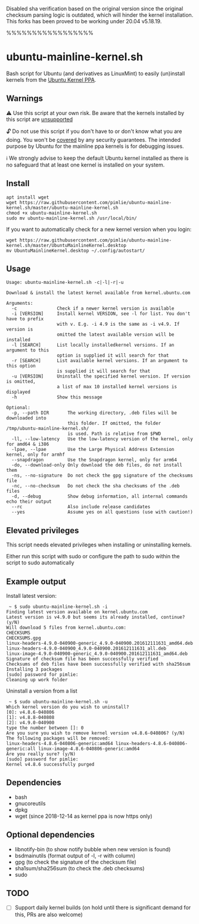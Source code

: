 Disabled sha verification based on the original version since the original checksum parsing logic is outdated, which will hinder the kernel installation.
This forks has been proved to be working under 20.04 v5.18.19.

%%%%%%%%%%%%%%%%%


ubuntu-mainline-kernel.sh
=================

Bash script for Ubuntu (and derivatives as LinuxMint) to easily (un)install kernels from the [Ubuntu Kernel PPA](http://kernel.ubuntu.com/~kernel-ppa/mainline/).

Warnings
-----------------
:warning: Use this script at your own risk. Be aware that the kernels installed by this script are [unsupported](https://wiki.ubuntu.com/Kernel/MainlineBuilds#Support_.28BEWARE:_there_is_none.29)

:unlock: Do not use this script if you don't have to or don't know what you are doing. You won't be [covered](https://github.com/pimlie/ubuntu-mainline-kernel.sh/issues/32) by any security guarantees. The intended purpose by Ubuntu for the mainline ppa kernels is for debugging issues.

:information_source: We strongly advise to keep the default Ubuntu kernel installed as there is no safeguard that at least one kernel is installed on your system.

Install
----------------
```
apt install wget
wget https://raw.githubusercontent.com/pimlie/ubuntu-mainline-kernel.sh/master/ubuntu-mainline-kernel.sh
chmod +x ubuntu-mainline-kernel.sh
sudo mv ubuntu-mainline-kernel.sh /usr/local/bin/
```

If you want to automatically check for a new kernel version when you login:
```
wget https://raw.githubusercontent.com/pimlie/ubuntu-mainline-kernel.sh/master/UbuntuMainlineKernel.desktop
mv UbuntuMainlineKernel.desktop ~/.config/autostart/
```

Usage
-----------------
```
Usage: ubuntu-mainline-kernel.sh -c|-l|-r|-u

Download & install the latest kernel available from kernel.ubuntu.com

Arguments:
  -c               Check if a newer kernel version is available
  -i [VERSION]     Install kernel VERSION, see -l for list. You don't have to prefix
                   with v. E.g. -i 4.9 is the same as -i v4.9. If version is
                   omitted the latest available version will be installed
  -l [SEARCH]      List locally installedkernel versions. If an argument to this
                   option is supplied it will search for that
  -r [SEARCH]      List available kernel versions. If an argument to this option
                   is supplied it will search for that
  -u [VERSION]     Uninstall the specified kernel version. If version is omitted,
                   a list of max 10 installed kernel versions is displayed
  -h               Show this message

Optional:
  -p, --path DIR       The working directory, .deb files will be downloaded into
                       this folder. If omitted, the folder /tmp/ubuntu-mainline-kernel.sh/
                       is used. Path is relative from $PWD
  -ll, --low-latency   Use the low-latency version of the kernel, only for amd64 & i386
  -lpae, --lpae        Use the Large Physical Address Extension kernel, only for armhf
  --snapdragon         Use the Snapdragon kernel, only for arm64
  -do, --download-only Only download the deb files, do not install them
  -ns, --no-signature  Do not check the gpg signature of the checksums file
  -nc, --no-checksum   Do not check the sha checksums of the .deb files
  -d, --debug          Show debug information, all internal commands echo their output
  --rc                 Also include release candidates
  --yes                Assume yes on all questions (use with caution!)
```

Elevated privileges
-------------------

This script needs elevated privileges when installing or uninstalling kernels.

Either run this script with sudo or configure the path to sudo within the script to sudo automatically


Example output
-------------------

Install latest version:
```
 ~ $ sudo ubuntu-mainline-kernel.sh -i
Finding latest version available on kernel.ubuntu.com
Latest version is v4.9.0 but seems its already installed, continue? (y/N)
Will download 5 files from kernel.ubuntu.com:
CHECKSUMS
CHECKSUMS.gpg
linux-headers-4.9.0-040900-generic_4.9.0-040900.201612111631_amd64.deb
linux-headers-4.9.0-040900_4.9.0-040900.201612111631_all.deb
linux-image-4.9.0-040900-generic_4.9.0-040900.201612111631_amd64.deb
Signature of checksum file has been successfully verified
Checksums of deb files have been successfully verified with sha256sum
Installing 3 packages
[sudo] password for pimlie:
Cleaning up work folder
```
Uninstall a version from a list
```
 ~ $ sudo ubuntu-mainline-kernel.sh -u
Which kernel version do you wish to uninstall?
[0]: v4.8.6-040806
[1]: v4.8.8-040808
[2]: v4.9.0-040900
type the number between []: 0
Are you sure you wish to remove kernel version v4.8.6-040806? (y/N)
The following packages will be removed:
linux-headers-4.8.6-040806-generic:amd64 linux-headers-4.8.6-040806-generic:all linux-image-4.8.6-040806-generic:amd64
Are you really sure? (y/N)
[sudo] password for pimlie:
Kernel v4.8.6 successfully purged
```

Dependencies
----------------
* bash
* gnucoreutils
* dpkg
* wget (since 2018-12-14 as kernel ppa is now https only)

Optional dependencies
----------------
* libnotify-bin (to show notify bubble when new version is found)
* bsdmainutils (format output of -l, -r with column)
* gpg (to check the signature of the checksum file)
* sha1sum/sha256sum (to check the .deb checksums)
* sudo

TODO
-----------------
- [ ] Support daily kernel builds (on hold until there is significant demand for this, PRs are also welcome)
